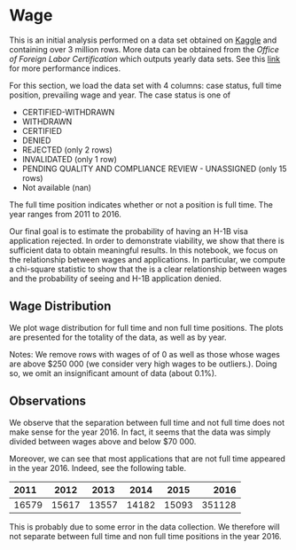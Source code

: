 # Wage

This is an initial analysis performed on a data set obtained on [Kaggle](https://www.kaggle.com/nsharan/h-1b-visa) and containing over 3 million rows. More data can be obtained from the *Office of Foreign Labor Certification* which outputs yearly data sets. See this [link](https://www.dol.gov/agencies/eta/foreign-labor/performance) for more performance indices.

For this section, we load the data set with 4 columns: case status, full time position, prevailing wage and year. The case status is one of

- CERTIFIED-WITHDRAWN
- WITHDRAWN
- CERTIFIED
- DENIED
- REJECTED (only 2 rows)
- INVALIDATED (only 1 row)
- PENDING QUALITY AND COMPLIANCE REVIEW - UNASSIGNED (only 15 rows)
- Not available (nan)

The full time position indicates whether or not a position is full time. The year ranges from 2011 to 2016.

Our final goal is to estimate the probability of having an H-1B visa application rejected. In order to demonstrate viability, we show that there is sufficient data to obtain meaningful results. In this notebook, we focus on the relationship between wages and applications. In particular, we compute a chi-square statistic to show that the is a clear relationship between wages and the probability of seeing and H-1B application denied.

## Wage Distribution

We plot wage distribution for full time and non full time positions. The plots are presented for the totality of the data, as well as by year.

Notes: We remove rows with wages of of 0 as well as those whose wages are above $250 000 (we consider very high wages to be outliers.). Doing so, we omit an insignificant amount of data (about 0.1%).


## Observations

We observe that the separation between full time and not full time does not make sense for the year 2016. In fact, it seems that the data was simply divided between wages above and below \$70 000.

Moreover, we can see that most applications that are not full time appeared in the year 2016. Indeed, see the following table.

| 2011   | 2012   | 2013  | 2014  | 2015  |  2016 | 
| :----- | :----: | :---: | :---: | :---: | -----: |
|  16579 |	15617 |	13557 |	14182 |	15093 | 351128 |

This is probably due to some error in the data collection. We therefore will not separate between full time and non full time positions in the year 2016.

